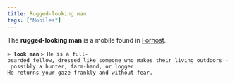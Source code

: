 ```yaml
---
title: Rugged-looking man
tags: ["Mobiles"]
---
```

The **rugged-looking man** is a mobile found in
[Fornost](Fornost "wikilink").

`> `**`look man`**
`> He is a full-bearded fellow, dressed like someone who makes their living outdoors - possibly a hunter, farm-hand, or logger. `
`He returns your gaze frankly and without fear.`

